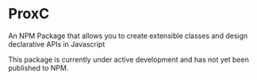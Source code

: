 # ProxC

An NPM Package that allows you to create extensible classes and design declarative APIs in Javascript

This package is currently under active development and has not yet been published to NPM.
